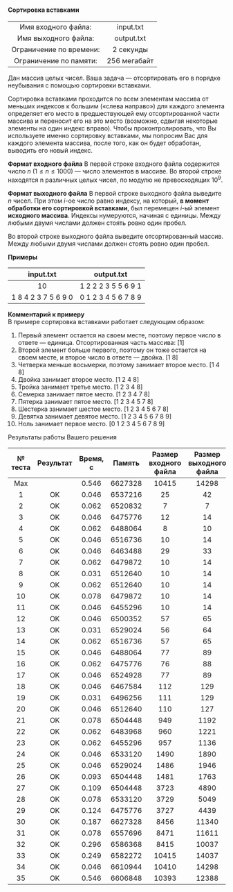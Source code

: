 #### Сортировка вставками ####


|                          |              |
|:------------------------:|:------------:|
| Имя входного файла:      | input.txt    |
| Имя выходного файла:     | output.txt   |
| Ограничение по времени:  | 2 секунды    |
| Ограничение по памяти:   | 256 мегабайт |

Дан массив целых чисел. Ваша задача — отсортировать его в порядке неубывания с помощью сортировки вставками.

Сортировка вставками проходится по всем элементам массива от меньших индексов к большим («слева направо») для каждого элемента определяет его место в предшествующей ему отсортированной части массива и переносит его на это место (возможно, сдвигая некоторые элементы на один индекс вправо). Чтобы проконтролировать, что Вы используете именно сортировку вставками, мы попросим Вас для каждого элемента массива, после того, как он будет обработан, выводить его новый индекс.

__Формат входного файла__
В первой строке входного файла содержится число $n$ ($1 \le n \le 1000$) — число элементов в массиве. Во второй строке находятся n различных целых чисел, по модулю не превосходящих $10^9$.

__Формат выходного файла__
В первой строке выходного файла выведите $n$ чисел. При этом $i$-ое число равно индексу, на который, __в момент обработки его сортировкой вставками__, был перемещен $i$-ый элемент __исходного массива__. Индексы нумеруются, начиная с единицы. Между любыми двумя числами должен стоять ровно один пробел.

Во второй строке выходного файла выведите отсортированный массив. Между любыми двумя числами должен стоять ровно один пробел.

__Примеры__

|      input.txt      |       output.txt    |
|:-------------------:|:-------------------:|
| 10                  | 1 2 2 2 3 5 5 6 9 1 |
| 1 8 4 2 3 7 5 6 9 0 | 0 1 2 3 4 5 6 7 8 9 |

__Комментарий к примеру__<br>
В примере сортировка вставками работает следующим образом:

1. Первый элемент остается на своем месте, поэтому первое число в ответе — единица. Отсортированная часть массива: [1]
2. Второй элемент больше первого, поэтому он тоже остается на своем месте, и второе число в ответе — двойка. [1 8]
3. Четверка меньше восьмерки, поэтому занимает второе место. [1 4 8]
4. Двойка занимает второе место. [1 2 4 8]
5. Тройка занимает третье место. [1 2 3 4 8]
6. Семерка занимает пятое место. [1 2 3 4 7 8]
7. Пятерка занимает пятое место. [1 2 3 4 5 7 8]
8. Шестерка занимает шестое место. [1 2 3 4 5 6 7 8]
9. Девятка занимает девятое место. [1 2 3 4 5 6 7 8 9]
10. Ноль занимает первое место. [0 1 2 3 4 5 6 7 8 9]

Результаты работы Вашего решения

|№ теста| Результат | Время, с |  Память | Размер входного файла | Размер выходного файла |
|:------:|:---------:|:--------:|:-------:|:---------------------:|:----------------------:|
|  Max	 |           |	0.546	| 6627328 |	10415     	          | 14298                  |
| 1	     | OK	     |  0.046	| 6537216 |	25                    |	42                     |
| 2	     | OK	     |  0.062	| 6520832 |	7	                  | 7                      | 
| 3	     | OK	     |  0.046	| 6475776 |	12	                  | 14                     | 
| 4	     | OK	     |  0.062	| 6488064 | 8	                  | 10                     | 
| 5	     | OK	     |  0.046	| 6516736 |	10	                  | 14                     | 
| 6	     | OK	     |  0.046	| 6463488 |	29	                  | 33                     |
| 7	     | OK	     |  0.062	| 6479872 |	10	                  | 14                     | 
| 8	     | OK	     |  0.031	| 6512640 |	10	                  | 14                     | 
| 9	     | OK	     |  0.062	| 6512640 |	10	                  | 14                     | 
| 10	 | OK	     |  0.078	| 6479872 |	10	                  | 14                     | 
| 11	 | OK	     |  0.046	| 6455296 |	10	                  | 14                     | 
| 12	 | OK	     |  0.046	| 6500352 |	57	                  | 65                     | 
| 13	 | OK	     |  0.031	| 6529024 |	56	                  | 64                     | 
| 14	 | OK	     |  0.062	| 6516736 | 57	                  | 65                     | 
| 15	 | OK	     |  0.046	| 6488064 |	77	                  | 89                     | 
| 16	 | OK	     |  0.062	| 6475776 |	76	                  | 88                     | 
| 17	 | OK	     |  0.046	| 6524928 |	77	                  | 89                     | 
| 18	 | OK	     |  0.046	| 6467584 |	112	                  | 129                    | 
| 19	 | OK	     |  0.031	| 6496256 |	111	                  | 129                    | 
| 20	 | OK	     |  0.046	| 6512640 |	110	                  | 127                    | 
| 21	 | OK	     |  0.078	| 6504448 |	949	                  | 1192                   | 
| 22	 | OK	     |  0.062	| 6483968 |	960	                  | 1221                   | 
| 23	 | OK	     |  0.062	| 6455296 |	957	                  | 1136                   | 
| 24	 | OK	     |  0.046	| 6533120 |	1490	              | 1890                   | 
| 25	 | OK	     |  0.046	| 6529024 |	1486	              | 1946                   | 
| 26	 | OK	     |  0.093	| 6504448 |	1481	              | 1763                   | 
| 27	 | OK	     |  0.109	| 6504448 |	3723	              | 4890                   | 
| 28	 | OK	     |  0.078	| 6533120 |	3729	              | 5049                   | 
| 29	 | OK	     |  0.124	| 6475776 |	3727	              | 4439                   | 
| 30	 | OK	     |  0.187	| 6627328 |	8456	              | 11340                  | 
| 31	 | OK	     |  0.078	| 6557696 |	8471	              | 11611                  | 
| 32	 | OK	     |  0.296	| 6586368 |	8415	              | 10037                  | 
| 33	 | OK	     |  0.249	| 6582272 |	10415	              | 14037                  | 
| 34	 | OK	     |  0.046	| 6610944 |	10410	              | 14298                  |     
| 35	 | OK	     |  0.546	| 6606848 |	10393	              | 12388                  | 